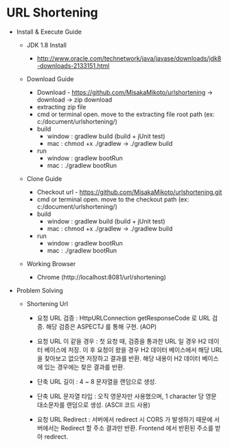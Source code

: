 # URL Shortening

- Install & Execute Guide

  - JDK 1.8 Install
    - http://www.oracle.com/technetwork/java/javase/downloads/jdk8-downloads-2133151.html
    
  - Download Guide
    - Download - https://github.com/MisakaMikoto/urlshortening -> download -> zip download
    - extracting zip file
    - cmd or terminal open. move to the extracting file root path (ex: c:/document/urlshortening/)    
    - build 
        - window : gradlew build (build + jUnit test)
        - mac : chmod +x ./gradlew -> ./gradlew build
    - run 
        - window : gradlew bootRun
        - mac : ./gradlew bootRun

  - Clone Guide
    - Checkout url - https://github.com/MisakaMikoto/urlshortening.git
    - cmd or terminal open. move to the checkout path (ex: c:/document/urlshortening/)
    - build 
        - window : gradlew build (build + jUnit test)
        - mac : chmod +x ./gradlew -> ./gradlew build
    - run 
        - window : gradlew bootRun
        - mac : ./gradlew bootRun
    
  - Working Browser
    - Chrome (http://localhost:8081/url/shortening)

- Problem Solving

  - Shortening Url
    - 요청 URL 검증 : HttpURLConnection getResponseCode 로 URL 검증. 해당 검증은 ASPECTJ 를 통해 구현. (AOP)
    - 요청 URL 이 같을 경우 : 첫 요청 때, 검증을 통과한 URL 일 경우 H2 데이터 베이스에 저장.
                             이 후 요청이 왔을 경우 H2 데이터 베이스에서 해당 URL 을 찾아보고 없으면 저장하고 결과를 반환.
                             해당 내용이 H2 데이터 베이스에 있는 경우에는 찾은 결과를 반환.
                            
    - 단축 URL 길이 : 4 ~ 8 문자열을 랜덤으로 생성.
    - 단축 URL 문자열 타입 : 오직 영문자만 사용했으며, 1 character 당 영문 대소문자를 랜덤으로 생성. (ASCII 코드 사용)
    
    - 요청 URL Redirect : 서버에서 redirect 시 CORS 가 발생하기 때문에 서버에서는 Redirect 할 주소 결과만 반환.
                          Frontend 에서 반횐된 주소를 받아 redirect.
                          
            
